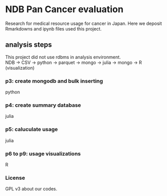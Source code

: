 # NDB Pan Cancer evaluation 

Research for medical resource usage for cancer in Japan.
Here we deposit Rmarkdowns and ipynb files used this project.

## analysis steps
This project did not use rdbms in analysis environment.  
NDB -> CSV -> python -> parquet -> mongo -> julia -> mongo -> R (visualization)

### p3: create mongodb and bulk inserting
python

### p4: create summary database 
julia

### p5: caluculate usage
julia

### p6 to p9: usage visualizations
R

### License
GPL v3 about our codes.